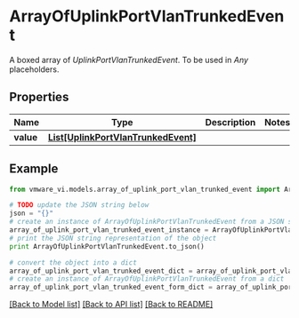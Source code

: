 # ArrayOfUplinkPortVlanTrunkedEvent

A boxed array of *UplinkPortVlanTrunkedEvent*. To be used in *Any* placeholders. 

## Properties
Name | Type | Description | Notes
------------ | ------------- | ------------- | -------------
**value** | [**List[UplinkPortVlanTrunkedEvent]**](UplinkPortVlanTrunkedEvent.md) |  | 

## Example

```python
from vmware_vi.models.array_of_uplink_port_vlan_trunked_event import ArrayOfUplinkPortVlanTrunkedEvent

# TODO update the JSON string below
json = "{}"
# create an instance of ArrayOfUplinkPortVlanTrunkedEvent from a JSON string
array_of_uplink_port_vlan_trunked_event_instance = ArrayOfUplinkPortVlanTrunkedEvent.from_json(json)
# print the JSON string representation of the object
print ArrayOfUplinkPortVlanTrunkedEvent.to_json()

# convert the object into a dict
array_of_uplink_port_vlan_trunked_event_dict = array_of_uplink_port_vlan_trunked_event_instance.to_dict()
# create an instance of ArrayOfUplinkPortVlanTrunkedEvent from a dict
array_of_uplink_port_vlan_trunked_event_form_dict = array_of_uplink_port_vlan_trunked_event.from_dict(array_of_uplink_port_vlan_trunked_event_dict)
```
[[Back to Model list]](../README.md#documentation-for-models) [[Back to API list]](../README.md#documentation-for-api-endpoints) [[Back to README]](../README.md)


